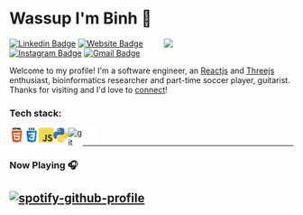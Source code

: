 # Wassup I'm Binh 👋

<img align='right' src="https://media.giphy.com/media/iIqmM5tTjmpOB9mpbn/giphy.gif" width="230" />

[![Linkedin Badge](https://img.shields.io/badge/-binhle19-blue?style=flat&logo=Linkedin&logoColor=white&link=https://www.linkedin.com/in/binhle19/)](https://www.linkedin.com/in/binhle19/)
[![Website Badge](https://img.shields.io/badge/-lebinhporfolio-47CCCC?style=flat&logo=Google-Chrome&logoColor=white&link=https://lebinhporfolio.netlify.app/)](https://lebinhporfolio.netlify.app/)
[![Instagram Badge](https://img.shields.io/badge/-@jesuislebeauu-purple?style=flat&logo=instagram&logoColor=white&link=https://www.instagram.com/jesuislebeauu/)](https://www.instagram.com/jesuislebeauu/)
[![Gmail Badge](https://img.shields.io/badge/-lebinh190998-c14438?style=flat&logo=Gmail&logoColor=white&link=mailto:lebinh190998@gmail.com)](mailto:lebinh190998@gmail.com)

Welcome to my profile! I'm a software engineer, an [Reactjs](https://secure-badlands-38958.herokuapp.com/) and [Threejs](https://lebinhporfolio.netlify.app/) enthusiast, bioinformatics researcher and part-time soccer player, guitarist. Thanks for visiting and I'd love to [connect](https://www.linkedin.com/in/binhle19/)!

### Tech stack:
<a href="https://www.w3.org/html/" target="_blank"><img align="left" alt="HTML5" width="26px" src="https://raw.githubusercontent.com/github/explore/80688e429a7d4ef2fca1e82350fe8e3517d3494d/topics/html/html.png" /></a>
<a href="https://www.w3schools.com/css/" target="_blank"><img align="left" alt="CSS3" width="26px" src="https://raw.githubusercontent.com/github/explore/80688e429a7d4ef2fca1e82350fe8e3517d3494d/topics/css/css.png" /></a>
<a href="https://www.javascript.com/" target="_blank"> <img align="left" alt="JavaScript" width="26px" src="https://raw.githubusercontent.com/github/explore/80688e429a7d4ef2fca1e82350fe8e3517d3494d/topics/javascript/javascript.png"/> </a>
<a href="https://www.python.org" target="_blank"> <img align="left" alt="Python" width="26px" src="https://github.com/Aakarsh-B/trying-repos/blob/master/python-5.svg?raw=true"/> </a>
<a href="https://git-scm.com/" target="_blank"> <img align="left" alt="git" width="26px" src="https://www.vectorlogo.zone/logos/git-scm/git-scm-icon.svg"/> </a>
<img align="left" alt="GitHub" width="26px" src="https://github.com/Aakarsh-B/trying-repos/blob/master/github.svg" />
<br />

---



### Now Playing 🎧

[![spotify-github-profile](https://spotify-github-profile.vercel.app/api/view?uid=johnrocker991190998&cover_image=true&theme=novatorem&bar_color=53b14f&bar_color_cover=false)](https://open.spotify.com/user/31b232goahz27xcmgenhl2eqfbcy)
<br/>
---
